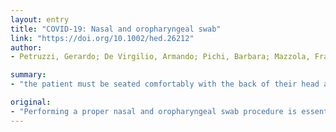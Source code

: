 ```yaml
---
layout: entry
title: "COVID-19: Nasal and oropharyngeal swab"
link: "https://doi.org/10.1002/hed.26212"
author:
- Petruzzi, Gerardo; De Virgilio, Armando; Pichi, Barbara; Mazzola, Francesco; Zocchi, Jacopo; Mercante, Giuseppe; Spriano, Giuseppe; Pellini, Raul

summary:
- "the patient must be seated comfortably with the back of their head against the headrest. The swab is inserted in the nose horizontally, along an imaginary line between the nostril and the ear. Oropharyngeal sampling is easier to perform. After taking the sample, it is necessary to insert both sweabs in the same tube, breaking the rod with one swift and controlled movement."

original:
- "Performing a proper nasal and oropharyngeal swab procedure is essential in the screening of COVID-19 infection. The video illustration of nasal and oropharyngeal swab is presented (Video S1). To correctly perform the nasopharyngeal swab, the patient must be seated comfortably with the back of their head against the headrest. The swab is inserted in the nose horizontally, along an imaginary line between the nostril and the ear. Oropharyngeal sampling is easier to perform. The swab is directed toward the rear wall of the oropharynx and it is rotated a few times before removal. After taking the sample, it is necessary to insert both swabs in the same tube, breaking the rod with one swift and controlled movement. Finally, carefully reset the cap. It appears to be extremely important to properly collect nasopharyngeal and oropharyngeal swabs in order to minimize the false negative rate among COVID-19 positive patients."
---
```


